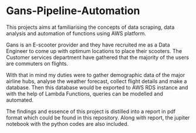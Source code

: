 # Gans-Pipeline-Automation
This projects aims at familiarising the concepts of data scraping, data analysis and automation of functions using AWS platform.

Gans is an E-scooter provider and they have recruited me as a Data Engineer to come up with optimum locations to place their scooters. The Customer services department have gathered that the majority of the users are commuters on flights. 

With that in mind my duties were to gather demographic data of the major airline hubs, analyse the weather forecast, collect flight details and make a database. Then this database would be exported to AWS RDS instance and with the help of Lambda Functions, queries can be modelled and automated.

The findings and essence of this project is distilled into a report in pdf format which could be found in this repository. Along with report, the jupiter notebook with the python codes are also included.

